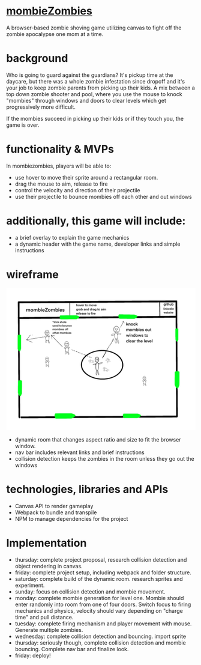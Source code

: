 # [mombieZombies](https://elpopes.github.io/mombieZombies/)

A browser-based zombie shoving game utilizing canvas to fight off the zombie apocalypse one mom at a time.

# background

Who is going to guard against the guardians? It's pickup time at the daycare, but there was a whole zombie infestation since dropoff and it's your job to keep zombie parents from picking up their kids. A mix between a top down zombie shooter and pool, where you use the mouse to knock "mombies" through windows and doors to clear levels which get progressively more difficult.

If the mombies succeed in picking up their kids or if they touch you, the game is over.

# functionality & MVPs

In mombiezombies, players will be able to:

- use hover to move their sprite around a rectangular room.
- drag the mouse to aim, release to fire
- control the velocity and direction of their projectile
- use their projectile to bounce mombies off each other and out windows

# additionally, this game will include:

- a brief overlay to explain the game mechanics
- a dynamic header with the game name, developer links and simple instructions

# wireframe

![alt](mombiezombies_wf.JPG)

- dynamic room that changes aspect ratio and size to fit the browser window.
- nav bar includes relevant links and brief instructions
- collision detection keeps the zombies in the room unless they go out the windows

# technologies, libraries and APIs

- Canvas API to render gameplay
- Webpack to bundle and transpile
- NPM to manage dependencies for the project

# Implementation

- thursday: complete project proposal, research collision detection and object rendering in canvas.
- friday: complete project setup, including webpack and folder structure.
- saturday: complete build of the dynamic room. research sprites and experiment.
- sunday: focus on collision detection and mombie movement.
- monday: complete mombie generation for level one. Mombie should enter randomly into room from one of four doors. Switch focus to firing mechanics and physics, velocity should vary depending on "charge time" and pull distance.
- tuesday: complete firing mechanism and player movement with mouse. Generate multiple zombies.
- wednesday: complete collision detection and bouncing. import sprite
- thursday: seriously though, complete collision detection and mombie bouncing. Complete nav bar and finalize look.
- friday: deploy!
